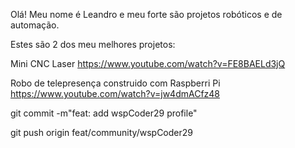 Olá! Meu nome é Leandro e meu forte são projetos robóticos e de automação.

Estes são 2 dos meu melhores projetos:


Mini CNC Laser
https://www.youtube.com/watch?v=FE8BAELd3jQ


Robo de telepresença construido com Raspberri Pi 
https://www.youtube.com/watch?v=jw4dmACfz48


git commit -m"feat: add wspCoder29 profile"

git push origin feat/community/wspCoder29
